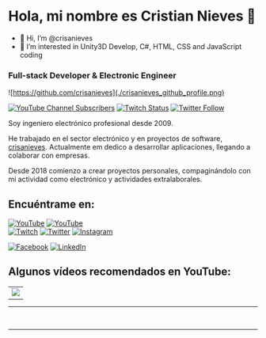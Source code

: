 # Hola, mi nombre es Cristian Nieves 👋

- 👋 Hi, I’m @crisanieves
- 👀 I’m interested in Unity3D Develop, C#, HTML, CSS and JavaScript coding
  
### Full-stack Developer & Electronic Engineer

![https://github.com/crisanieves](./crisanieves_github_profile.png)

[![YouTube Channel Subscribers](https://img.shields.io/youtube/channel/subscribers/UCxPD7bsocoAMq8Dj18kmGyQ?style=social)](https://www.youtube.com/c/TercerAnalisis?sub_confirmation=1)
[![Twitch Status](https://img.shields.io/twitch/status/kexel?style=social)](https://twitch.com/k3xel)
[![Twitter Follow](https://img.shields.io/twitter/follow/escacn?style=social)](https://x.com/escacn)
<!-- [![Discord](https://img.shields.io/discord/729672926432985098?style=social&label=Discord&logo=discord)](https://crisanieves.com/discord) -->
<!-- ![GitHub Followers](https://img.shields.io/github/followers/crisanieves?style=social)
![GitHub Followers](https://img.shields.io/github/stars/crisanieves?style=social) -->

Soy ingeniero electrónico profesional desde 2009.

He trabajado en el sector electrónico y en proyectos de software, [crisanieves](https://linkedin.com/in/cristianieves/). Actualmente em dedico a desarrollar aplicaciones, llegando a colaborar con empresas.

Desde 2018 comienzo a crear proyectos personales, compaginándolo con mi actividad como electrónico y actividades extralaborales.

<!--
> 
> ⭐️ [GitHub star](https://stars.github.com/profiles/crisanieves/) -->

## Encuéntrame en:

[![YouTube](https://img.shields.io/badge/YouTube-shorts_by_crisanieves-FF0000?style=for-the-badge&logo=youtube&logoColor=white&labelColor=101010)](https://youtube.com/TercerAnalisis/shorts)
[![YouTube](https://img.shields.io/badge/YouTube-crisanieves_TV-FF0000?style=for-the-badge&logo=youtube&logoColor=white&labelColor=101010)](https://youtube.com/TercerAnalisis/videos)
<br>
[![Twitch](https://img.shields.io/badge/Twitch-crisanieves-9146FF?style=for-the-badge&logo=twitch&logoColor=white&labelColor=101010)](https://twitch.tv/k3xel)
[![Twitter](https://img.shields.io/badge/Twitter-@escacn-1DA1F2?style=for-the-badge&logo=twitter&logoColor=white&labelColor=101010)](https://twitter.com/escacn)
[![Instagram](https://img.shields.io/badge/Instagram-@mathronica-E4405F?style=for-the-badge&logo=instagram&logoColor=white&labelColor=101010)](https://instagram.com/mathronica)
<!-- [![TikTok](https://img.shields.io/badge/TikTok-@crisanieves-69C9D0?style=for-the-badge&logo=tiktok&logoColor=white&labelColor=101010)](https://tiktok.com/@crist...) -->
[![Facebook](https://img.shields.io/badge/Facebook-@crisanieves-1877F2?style=for-the-badge&logo=facebook&logoColor=white&labelColor=101010)](https://facebook.com/crixtianieves)
[![LinkedIn](https://img.shields.io/badge/LinkedIn-crisanieves-0077B5?style=for-the-badge&logo=linkedin&logoColor=white&labelColor=101010)](https://www.linkedin.com/in/cristianieves)
<!-- [![Discord](https://img.shields.io/badge/Discord-crisanieves-5865F2?style=for-the-badge&logo=discord&logoColor=white&labelColor=101010)](https://escan....com/discord) -->
<!-- [![Web](https://img.shields.io/badge/Web-crisanieves.com-14a1f0?style=for-the-badge&logo=dev.to&logoColor=white&labelColor=101010)](https://crisanieves.com) -->

<!-- # Algunos proyectos de la comunidad

## SQL y bases de datos: Curso gratis

<a href="https://crisanieves.link/sql"><img src="https://raw.githubusercontent.com/crisanieves/hello-sql/main/Images/header.jpg" style="height: 60%; width:60%;"/></a>

[![Curso Git](https://img.shields.io/github/stars/crisanieves/hello-sql?label=Curso%20SQL&style=social)](https://github.com/crisanieves/hello-sql)

## Python desde cero: Curso gratis

<a href="https://crisanieves.link/python"><img src="https://raw.githubusercontent.com/crisanieves/Hello-Python/main/Images/header.jpg" style="height: 60%; width:60%;"/></a>

[![Curso Python](https://img.shields.io/github/stars/crisanieves/hello-python?label=Curso%20Python%20desde%20cero&style=social)](https://github.com/crisanieves/hello-python)

## Un día, un lenguaje: Primeros pasos en 11 lenguajes

<a href="https://crisanieves.link/lenguajes"><img src="https://raw.githubusercontent.com/crisanieves/one-day-one-language/main/Media/header.jpg" style="height: 60%; width:60%;"/></a>

[![Curso Lenguajes](https://img.shields.io/github/stars/crisanieves/one-day-one-language?label=Un%20día,%20un%20lenguaje&style=social)](https://github.com/crisanieves/one-day-one-language)

-->

## Algunos vídeos recomendados en YouTube:

<table style="width:100%">
<tr>
<td>
<a href="https://youtu.be/wGxDfSWC4Ww">
<img src="http://reporteciencianl.com/wp-content/uploads/2022/12/qubits_fabricacion_.jpg">
</a>
</td>
<!--
<td>
<a href="">
<img src="">
</a>
</td>
-->
</tr>
</table>

<hr>
<br>
<hr>

<!--

## Contacto y apoyo:

[![Email](https://img.shields.io/badge/braismoure@crisanieves.com-email_personal_(respuesta_lenta)-D14836?style=for-the-badge&logo=gmail&logoColor=white&labelColor=101010)](mailto:crisanieves@gmail.com)
</br>
[![BuyMeACoffee](https://img.shields.io/badge/Buy_Me_A_Coffee-apoya_mi_trabajo-FFDD00?style=for-the-badge&logo=buy-me-a-coffee&logoColor=white&labelColor=101010)](https://www.buymeacoffee.com/crisanieves)

-->
